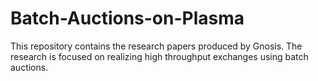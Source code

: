 # Batch-Auctions-on-Plasma

This repository contains the research papers produced by Gnosis. 
The research is focused on realizing high throughput exchanges using batch auctions. 

